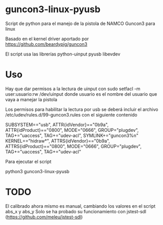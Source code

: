 # guncon3-linux-pyusb
Script de python para el manejo de la pistola de NAMCO Guncon3 para linux

Basado en el kernel driver aportado por https://github.com/beardypig/guncon3

El script usa las librerías
python-uinput
pyusb
libevdev

# Uso
Hay que dar permisos a la lectura de uinput con
sudo setfacl -m user:usuario:rw /dev/uinput
donde usuario es el nombre del usuario que vaya a manejar la pistola

Los permisos para habilitar la lectura por usb se deberá incluir el archivo 
/etc/udev/rules.d/99-guncon3.rules
con el siguiente contenido

 SUBSYSTEM=="usb", ATTR{idVendor}=="0b9a", ATTR{idProduct}=="0800", MODE="0666", GROUP="plugdev", TAG+="uaccess", TAG+="udev-acl", SYMLINK+="guncon3%n"
 KERNEL=="hidraw*", ATTRS{idVendor}=="0b9a", ATTRS{idProduct}=="0800",  MODE="0666", GROUP="plugdev", TAG+="uaccess", TAG+="udev-acl"
 
Para ejecutar el script

 python3 guncon3-linux-pyusb

# TODO
El calibrado ahora mismo es manual, cambiando los valores en el script abs_x y abs_y
Solo se ha probado su funcionamiento con jstest-sdl (https://github.com/meleu/jstest-sdl)
